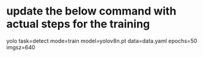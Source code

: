 
# update the below command with actual steps for the training 

yolo task=detect mode=train model=yolov8n.pt data=data.yaml epochs=50 imgsz=640